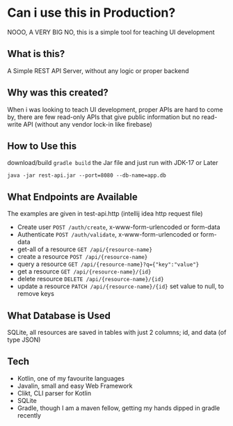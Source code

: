 # Can i use this in Production?

NOOO, A VERY BIG NO, this is a simple tool for teaching UI development

## What is this?

A Simple REST API Server, without any logic or proper backend

## Why was this created?

When i was looking to teach UI development, proper APIs are hard to come by, there are few read-only APIs that give public information
but no read-write API (without any vendor lock-in like firebase)

## How to Use this

download/build `gradle build` the Jar file and just run with JDK-17 or Later

`java -jar rest-api.jar --port=8080 --db-name=app.db`

## What Endpoints are Available

The examples are given in test-api.http (intellij idea http request file)

* Create user `POST /auth/create`, x-www-form-urlencoded or form-data
* Authenticate `POST /auth/validate`, x-www-form-urlencoded or form-data
* get-all of a resource `GET /api/{resource-name}`
* create a resource `POST /api/{resource-name}`
* query a resource `GET /api/{resource-name}?q={"key":"value"}`
* get a resource `GET /api/{resource-name}/{id}`
* delete resource `DELETE /api/{resource-name}/{id}`
* update a resource `PATCH /api/{resource-name}/{id}` set value to null, to remove keys

## What Database is Used

SQLite, all resources are saved in tables with just 2 columns; id, and data (of type JSON)

## Tech

* Kotlin, one of my favourite languages
* Javalin, small and easy Web Framework
* Clikt, CLI parser for Kotlin
* SQLite
* Gradle, though I am a maven fellow, getting my hands dipped in gradle recently

